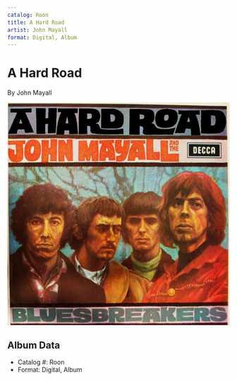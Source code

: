 ```yaml
---
catalog: Roon
title: A Hard Road
artist: John Mayall
format: Digital, Album
---
```


# A Hard Road

By John Mayall

![](../../assets/albumcovers/John_Mayall-A_Hard_Road.png)

## Album Data

- Catalog #: Roon
- Format: Digital, Album


